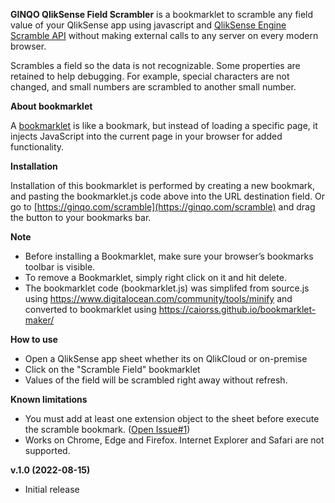 
**GINQO QlikSense Field Scrambler** is a bookmarklet to scramble any field value of your QlikSense app using javascript and [QlikSense Engine Scramble API](https://qlik.dev/apis/json-rpc/qix/doc#%23%2Fentries%2FDoc%2Fentries%2FScramble)  without making external calls to any server on every modern browser.
	
Scrambles a field so the data is not recognizable. Some properties are retained to help debugging. For example, special characters are not changed, and small numbers are scrambled to another small number.



**About bookmarklet**

A [bookmarklet](https://en.wikipedia.org/wiki/Bookmarklet) is like a bookmark, but instead of loading a specific page, it injects JavaScript into the current page in your browser for added functionality. 





**Installation** 

Installation of this bookmarklet is performed by creating a new bookmark, and pasting the bookmarklet.js code above into the URL destination field. 
Or go to [https://ginqo.com/scramble](https://ginqo.com/scramble) and drag the button to your bookmarks bar.


**Note**  
-   Before installing a Bookmarklet, make sure your browser’s bookmarks toolbar is visible.
-   To remove a Bookmarklet, simply right click on it and hit delete.
-   The bookmarklet code (bookmarklet.js) was simplifed from source.js using https://www.digitalocean.com/community/tools/minify and converted to bookmarklet using https://caiorss.github.io/bookmarklet-maker/

**How to use**
-   Open a QlikSense app sheet whether its on QlikCloud or on-premise
-   Click on the "Scramble Field" bookmarklet
-   Values of the field will be scrambled right away without refresh.

**Known limitations**
-   You must add at least one extension object to the sheet before execute the scramble bookmark. ([Open Issue#1](https://github.com/rikiginqo/qliksense-field-scrambler/issues/1))
-   Works on Chrome, Edge and Firefox. Internet Explorer and Safari are not supported.



**v.1.0 (2022-08-15)**
-   Initial release

